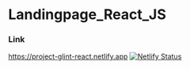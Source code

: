 # Landingpage_React_JS

### Link
https://project-glint-react.netlify.app
[![Netlify Status](https://api.netlify.com/api/v1/badges/3115eb0b-53b5-47f0-94ce-cb68f58f616f/deploy-status)](https://app.netlify.com/sites/project-glint-react/deploys)
